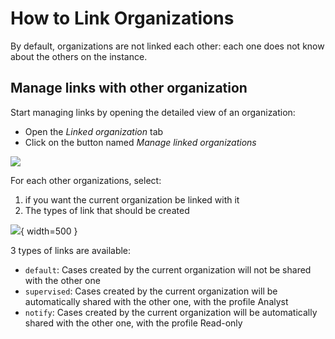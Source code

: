 # How to Link Organizations

By default, organizations are not linked each other: each one does not know about the others on the instance.

## Manage links with other organization

Start managing links by opening the detailed view of an organization:

* Open the *Linked organization* tab
* Click on the button named *Manage linked organizations*

![](../images/administration-guides/organisation-links-2.png)

For each other organizations, select:

1. if you want the current organization be linked with it
2. The types of link that should be created
  
![](../images/administration-guides/organisation-links-1.png){ width=500 }


3 types of links are available: 

* `default`: Cases created by the current organization will not be shared with the other one
* `supervised`: Cases created by the current organization will be automatically shared with the other one, with the profile Analyst
* `notify`: Cases created by the current organization will be automatically shared with the other one, with the profile Read-only